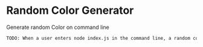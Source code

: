 # Random Color Generator 

Generate random Color on command line

```bash
TODO: When a user enters node index.js in the command line, a random color is generated.
```